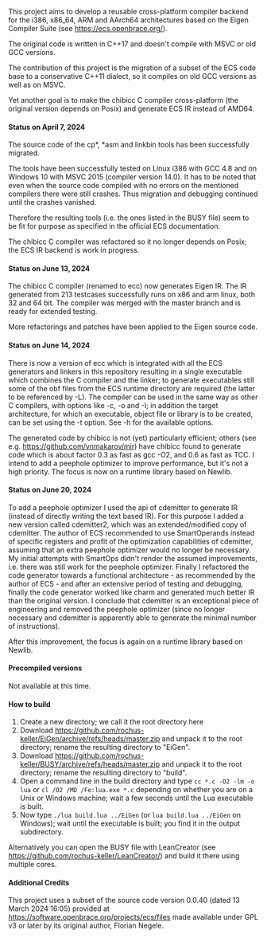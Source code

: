 This project aims to develop a reusable cross-platform compiler backend for the i386, x86_64, ARM and AArch64 architectures based on 
the Eigen Compiler Suite (see https://ecs.openbrace.org/).

The original code is written in C++17 and doesn't compile with MSVC or old GCC versions.

The contribution of this project is the migration of a subset of the ECS code base to a conservative C++11 dialect, so it compiles on old GCC versions as well as on MSVC.

Yet another goal is to make the chibicc C compiler cross-platform (the original version depends on Posix) and generate ECS IR instead of AMD64.


#### Status on April 7, 2024

The source code of the cp*, *asm and linkbin tools has been successfully migrated.

The tools have been successfully tested on Linux i386 with GCC 4.8 and on Windows 10 with MSVC 2015 (compiler version 14.0).
It has to be noted that even when the source code compiled with no errors on the mentioned compilers there were still crashes.
Thus migration and debugging continued until the crashes vanished. 

Therefore the resulting tools (i.e. the ones listed in the BUSY file) seem to be fit for purpose as specified in the official ECS documentation.

The chibicc C compiler was refactored so it no longer depends on Posix; the ECS IR backend is work in progress.

#### Status on June 13, 2024

The chibicc C compiler (renamed to ecc) now generates Eigen IR. The IR generated from 213 testcases successfully runs on x86 and arm linux, both 32 and 64 bit. The compiler was merged with the master branch and is ready for extended testing.

More refactorings and patches have been applied to the Eigen source code. 

#### Status on June 14, 2024

There is now a version of ecc which is integrated with all the ECS generators and linkers in this repository resulting in a single executable which combines the C compiler and the linker; to generate executables still some of the obf files from the ECS runtime directory are required (the latter to be referenced by -L). The compiler can be used in the same way as other C compilers, with options like -c, -o and -I; in addition the target architecture, for which an executable, object file or library is to be created, can be set using the -t option. See -h for the available options.

The generated code by chibicc is not (yet) particularly efficient; others (see e.g. https://github.com/vnmakarov/mir) have chibicc found to generate code which is about factor 0.3 as fast as gcc -O2, and 0.6 as fast as TCC. I intend to add a peephole optimizer to improve performance, but it's not a high priority. The focus is now on a runtime library based on Newlib.

#### Status on June 20, 2024

To add a peephole optimizer I used the api of cdemitter to generate IR (instead of directly writing the text based IR). For this purpose I added a new version called cdemitter2, which was an extended/modified copy of cdemitter. The author of ECS recommended to use SmartOperands instead of specific registers and profit of the optimization capabilities of cdemitter, assuming that an extra peephole optimizer would no longer be necessary. My initial attempts with SmartOps didn't render the assumed improvements, i.e. there was still work for the peephole optimizer. Finally I refactored the code generator towards a functional architecture - as recommended by the author of ECS - and after an extensive period of testing and debugging, finally the code generator worked like charm and generated much better IR than the original version. I conclude that cdemitter is an exceptional piece of engineering and removed the peephole optimizer (since no longer necessary and cdemitter is apparently able to generate the minimal number of instructions).

After this improvement, the focus is again on a runtime library based on Newlib.

#### Precompiled versions

Not available at this time.

#### How to build

1. Create a new directory; we call it the root directory here
1. Download https://github.com/rochus-keller/EiGen/archive/refs/heads/master.zip and unpack it to the root directory; rename the resulting directory to "EiGen".
1. Download https://github.com/rochus-keller/BUSY/archive/refs/heads/master.zip and unpack it to the root directory; rename the resulting directory to "build".
1. Open a command line in the build directory and type `cc *.c -O2 -lm -o lua` or `cl /O2 /MD /Fe:lua.exe *.c` depending on whether you are on a Unix or Windows machine; wait a few seconds until the Lua executable is built.
1. Now type `./lua build.lua ../EiGen` (or `lua build.lua ../EiGen` on Windows); wait until the executable is built; you find it in the output subdirectory.

Alternatively you can open the BUSY file with LeanCreator (see https://github.com/rochus-keller/LeanCreator/) and build it there using multiple cores.

#### Additional Credits

This project uses a subset of the source code version 0.0.40 (dated 13 March 2024 16:05) 
provided at https://software.openbrace.org/projects/ecs/files
made available under GPL v3 or later by its original author, Florian Negele.




